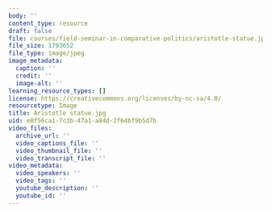 ```yaml
---
body: ''
content_type: resource
draft: false
file: courses/field-seminar-in-comparative-politics/aristotle-statue.jpg
file_size: 1793652
file_type: image/jpeg
image_metadata:
  caption: ''
  credit: ''
  image-alt: ''
learning_resource_types: []
license: https://creativecommons.org/licenses/by-nc-sa/4.0/
resourcetype: Image
title: Aristotle statue.jpg
uid: e0f56ca1-7c3b-47a1-a84d-2f64bf9b5d7b
video_files:
  archive_url: ''
  video_captions_file: ''
  video_thumbnail_file: ''
  video_transcript_file: ''
video_metadata:
  video_speakers: ''
  video_tags: ''
  youtube_description: ''
  youtube_id: ''
---
```

